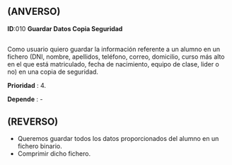 ## (ANVERSO)

**ID**:010 **Guardar Datos Copia Seguridad**

##

Como usuario quiero guardar la información referente a un alumno en un fichero (DNI, nombre, apellidos, teléfono, correo, domicilio, curso más alto en el que está matriculado, fecha de nacimiento, equipo de clase, lider o no) en una copia de seguridad.

**Prioridad** : 4.

**Depende** : -

##

## (REVERSO)

* Queremos guardar todos los datos proporcionados del alumno en un fichero binario.
* Comprimir dicho fichero.

